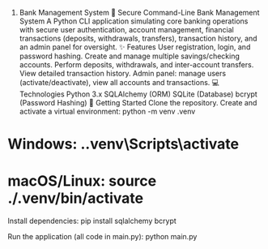 1. Bank Management System
🏦 Secure Command-Line Bank Management System
A Python CLI application simulating core banking operations with secure user authentication, account management, financial transactions (deposits, withdrawals, transfers), transaction history, and an admin panel for oversight.
✨ Features
User registration, login, and password hashing.
Create and manage multiple savings/checking accounts.
Perform deposits, withdrawals, and inter-account transfers.
View detailed transaction history.
Admin panel: manage users (activate/deactivate), view all accounts and transactions.
💻 Technologies
Python 3.x
SQLAlchemy (ORM)
SQLite (Database)
bcrypt (Password Hashing)
🚀 Getting Started
Clone the repository.
Create and activate a virtual environment:
python -m venv .venv
# Windows: .\.venv\Scripts\activate
# macOS/Linux: source ./.venv/bin/activate

Install dependencies:
pip install sqlalchemy bcrypt

Run the application (all code in main.py):
python main.py


